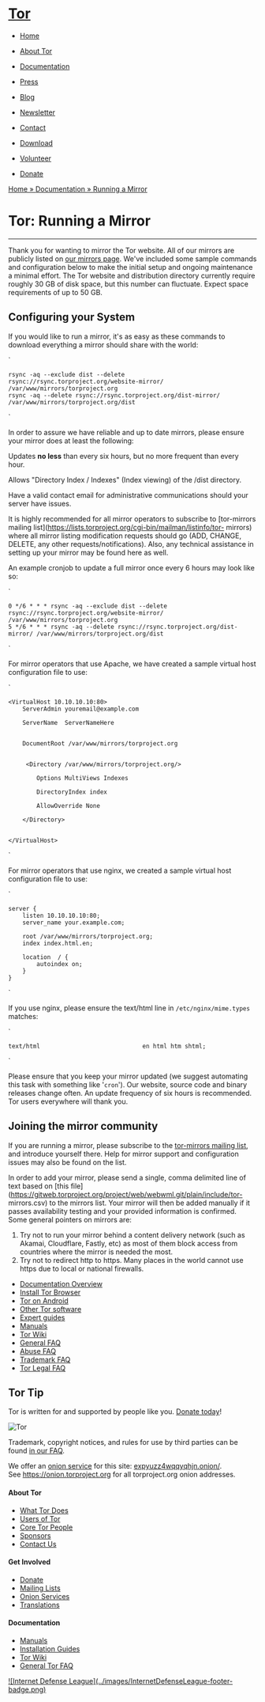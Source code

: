 # [Tor](../index.html.en)

  * [Home](../index.html.en)
  * [About Tor](../about/overview.html.en)
  * [Documentation](../docs/documentation.html.en)
  * [Press](../press/press.html.en)
  * [Blog](https://blog.torproject.org/blog/)
  * [Newsletter](https://newsletter.torproject.org)
  * [Contact](../about/contact.html.en)

  * [Download](../download/download-easy.html.en)
  * [Volunteer](../getinvolved/volunteer.html.en)
  * [Donate](../donate/donate-button.html.en)

[Home » ](../index.html.en) [Documentation » ](../docs/documentation.html.en)
[Running a Mirror](../docs/running-a-mirror.html.en)

# Tor: Running a Mirror

* * *

Thank you for wanting to mirror the Tor website. All of our mirrors are
publicly listed on [our mirrors page](../getinvolved/mirrors.html.en). We've
included some sample commands and configuration below to make the initial
setup and ongoing maintenance a minimal effort. The Tor website and
distribution directory currently require roughly 30 GB of disk space, but this
number can fluctuate. Expect space requirements of up to 50 GB.

## Configuring your System

If you would like to run a mirror, it's as easy as these commands to download
everything a mirror should share with the world:

`

    
    
    rsync -aq --exclude dist --delete rsync://rsync.torproject.org/website-mirror/ /var/www/mirrors/torproject.org
    rsync -aq --delete rsync://rsync.torproject.org/dist-mirror/ /var/www/mirrors/torproject.org/dist
    

`

In order to assure we have reliable and up to date mirrors, please ensure your
mirror does at least the following:  
  
Updates **no less** than every six hours, but no more frequent than every
hour.  
  
Allows "Directory Index / Indexes" (Index viewing) of the /dist directory.  
  
Have a valid contact email for administrative communications should your
server have issues.  
  
It is highly recommended for all mirror operators to subscribe to [tor-mirrors
mailing list](https://lists.torproject.org/cgi-bin/mailman/listinfo/tor-
mirrors) where all mirror listing modification requests should go (ADD,
CHANGE, DELETE, any other requests/notifications). Also, any technical
assistance in setting up your mirror may be found here as well.  
  

  
  

An example cronjob to update a full mirror once every 6 hours may look like
so:

`

    
    
    0 */6 * * * rsync -aq --exclude dist --delete rsync://rsync.torproject.org/website-mirror/ /var/www/mirrors/torproject.org
    5 */6 * * * rsync -aq --delete rsync://rsync.torproject.org/dist-mirror/ /var/www/mirrors/torproject.org/dist
    

`

For mirror operators that use Apache, we have created a sample virtual host
configuration file to use:

`

    
    
    <VirtualHost 10.10.10.10:80>
        ServerAdmin youremail@example.com  
    
        ServerName  ServerNameHere  
    
    
        DocumentRoot /var/www/mirrors/torproject.org  
    
    
         <Directory /var/www/mirrors/torproject.org/>  
    
            Options MultiViews Indexes  
    
            DirectoryIndex index  
    
            AllowOverride None  
    
        </Directory>  
    
    
    </VirtualHost>
    

`

For mirror operators that use nginx, we created a sample virtual host
configuration file to use:

`

    
    
    server {
        listen 10.10.10.10:80;
        server_name your.example.com;
    
        root /var/www/mirrors/torproject.org;
        index index.html.en;
    
        location  / {
            autoindex on;
        }
    }
    

`

If you use nginx, please ensure the text/html line in `/etc/nginx/mime.types`
matches:

`

    
    
    text/html                             en html htm shtml;
    

`  
  
Please ensure that you keep your mirror updated (we suggest automating this
task with something like '`cron`'). Our website, source code and binary
releases change often. An update frequency of six hours is recommended. Tor
users everywhere will thank you.

  

## Joining the mirror community

If you are running a mirror, please subscribe to the [tor-mirrors mailing
list](https://lists.torproject.org/cgi-bin/mailman/listinfo/tor-mirrors), and
introduce yourself there. Help for mirror support and configuration issues may
also be found on the list.

In order to add your mirror, please send a single, comma delimited line of
text based on [this
file](https://gitweb.torproject.org/project/web/webwml.git/plain/include/tor-
mirrors.csv) to the mirrors list. Your mirror will then be added manually if
it passes availability testing and your provided information is confirmed.
Some general pointers on mirrors are:

  1. Try not to run your mirror behind a content delivery network (such as Akamai, Cloudflare, Fastly, etc) as most of them block access from countries where the mirror is needed the most.
  2. Try not to redirect http to https. Many places in the world cannot use https due to local or national firewalls.

  * [Documentation Overview](../docs/documentation.html.en)
  * [Install Tor Browser](../projects/torbrowser.html.en)
  * [Tor on Android](https://guardianproject.info/apps/orbot/)
  * [Other Tor software](../projects/projects.html.en)
  * [Expert guides](../docs/installguide.html.en)
  * [Manuals](../docs/manual.html.en)
  * [Tor Wiki](https://trac.torproject.org/projects/tor/wiki/)
  * [General FAQ](../docs/faq.html.en)
  * [Abuse FAQ](../docs/faq-abuse.html.en)
  * [Trademark FAQ](../docs/trademark-faq.html.en)
  * [Tor Legal FAQ](../eff/tor-legal-faq.html.en)

## Tor Tip

Tor is written for and supported by people like you. [Donate
today](../donate/donate.html.en)!

![Tor](../images/onion.jpg)

Trademark, copyright notices, and rules for use by third parties can be found
[in our FAQ](../docs/trademark-faq.html.en).

We offer an [onion service](https://www.torproject.org/docs/hidden-services)
for this site: [expyuzz4wqqyqhjn.onion/](http://expyuzz4wqqyqhjn.onion/).  
See <https://onion.torproject.org> for all torproject.org onion addresses.

#### About Tor

  * [What Tor Does](../about/overview.html.en)
  * [Users of Tor](../about/torusers.html.en)
  * [Core Tor People](../about/corepeople.html.en)
  * [Sponsors](../about/sponsors.html.en)
  * [Contact Us](../about/contact.html.en)

#### Get Involved

  * [Donate](../donate/donate-foot.html.en)
  * [Mailing Lists](../docs/documentation.html.en#MailingLists)
  * [Onion Services](../docs/onion-services.html.en)
  * [Translations](../getinvolved/translation.html.en)

#### Documentation

  * [Manuals](../docs/tor-manual.html.en)
  * [Installation Guides](../docs/documentation.html.en)
  * [Tor Wiki](https://trac.torproject.org/projects/tor/wiki/)
  * [General Tor FAQ](../docs/faq.html.en)

[![Internet Defense League](../images/InternetDefenseLeague-footer-
badge.png)](https://internetdefenseleague.org/)

